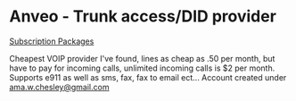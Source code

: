 # Anveo - Trunk access/DID provider

[Subscription Packages](http://anveo.com/consumer/service.asp)

Cheapest VOIP provider I've found, lines as cheap as .50 per month, but have to pay for incoming calls, unlimited incoming calls is $2 per month. Supports e911 as well as sms, fax, fax to email ect...
Account created under ama.w.chesley@gmail.com